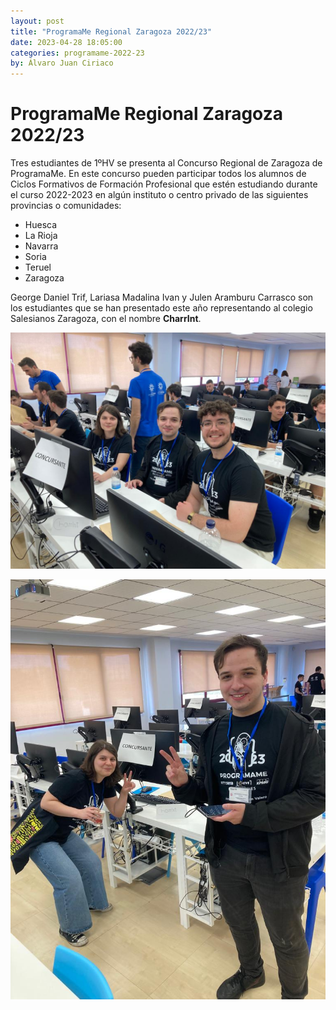 ```yaml
---
layout: post
title: "ProgramaMe Regional Zaragoza 2022/23"
date: 2023-04-28 18:05:00
categories: programame-2022-23
by: Álvaro Juan Ciriaco
---
```


# ProgramaMe Regional Zaragoza 2022/23

Tres estudiantes de 1ºHV se presenta al Concurso Regional de Zaragoza de ProgramaMe. En este concurso pueden participar todos los alumnos de Ciclos Formativos de Formación Profesional que estén estudiando durante el curso 2022-2023 en algún instituto o centro privado de las siguientes provincias o comunidades:
*   Huesca
*   La Rioja
*   Navarra
*   Soria
*   Teruel
*   Zaragoza

George Daniel Trif, Lariasa Madalina Ivan y Julen Aramburu Carrasco son los estudiantes que se han presentado este año representando al colegio Salesianos Zaragoza, con el nombre <b>CharrInt</b>.

![programame](/assets/img/programame2022.JPG)

![programame-2](/assets/img/programame2022-2.JPG)
